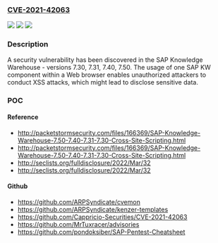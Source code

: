 ### [CVE-2021-42063](https://cve.mitre.org/cgi-bin/cvename.cgi?name=CVE-2021-42063)
![](https://img.shields.io/static/v1?label=Product&message=SAP%20Knowledge%20Warehouse&color=blue)
![](https://img.shields.io/static/v1?label=Version&message=%3C7.30%20&color=brighgreen)
![](https://img.shields.io/static/v1?label=Vulnerability&message=Cross-Site%20Scripting&color=brighgreen)

### Description

A security vulnerability has been discovered in the SAP Knowledge Warehouse - versions 7.30, 7.31, 7.40, 7.50. The usage of one SAP KW component within a Web browser enables unauthorized attackers to conduct XSS attacks, which might lead to disclose sensitive data.

### POC

#### Reference
- http://packetstormsecurity.com/files/166369/SAP-Knowledge-Warehouse-7.50-7.40-7.31-7.30-Cross-Site-Scripting.html
- http://packetstormsecurity.com/files/166369/SAP-Knowledge-Warehouse-7.50-7.40-7.31-7.30-Cross-Site-Scripting.html
- http://seclists.org/fulldisclosure/2022/Mar/32
- http://seclists.org/fulldisclosure/2022/Mar/32

#### Github
- https://github.com/ARPSyndicate/cvemon
- https://github.com/ARPSyndicate/kenzer-templates
- https://github.com/Cappricio-Securities/CVE-2021-42063
- https://github.com/MrTuxracer/advisories
- https://github.com/pondoksiber/SAP-Pentest-Cheatsheet

